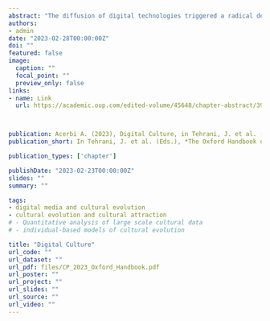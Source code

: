 ```yaml
---
abstract: "The diffusion of digital technologies triggered a radical departure from previous modalities of cultural transmission but, at the same time, general characteristics of human cultural evolution and cognition influence these developments. This chapter explores some areas where the contacts between cultural evolution research and digital media seem promising. As cultural evolution-inspired research on Internet phenomena is still limited, these areas represent suggestions and links with works in other disciplines more than reviews of past research in cultural evolution. These include topics such as how to conceptualize social influence online and how information spreads in social media; how digital media could enhance cumulative culture; and the differences between online and offline cultural transmission. The chapter will then briefly consider possible future directions: the influence of different affordances in different media supporting cultural transmission; the role of producers of cultural traits; and, finally, the effects on cultural dynamics of algorithms selecting information."
authors:
- admin
date: "2023-02-28T00:00:00Z"
doi: ""
featured: false
image:
  caption: ""
  focal_point: ""
  preview_only: false
links:
- name: Link
  url: https://academic.oup.com/edited-volume/45648/chapter-abstract/396358269



publication: Acerbi A. (2023), Digital Culture, in Tehrani, J. et al. (Eds.), *The Oxford Handbook of Cultural Evolution*, Oxford University Press, pp. C41S1 - C41S10
publication_short: In Tehrani, J. et al. (Eds.), *The Oxford Handbook of Cultural Evolution*, Oxford University Press, pp. C41S1 - C41S10

publication_types: ['chapter']

publishDate: "2023-02-23T00:00:00Z"
slides: ""
summary: ""

tags:
- digital media and cultural evolution
- cultural evolution and cultural attraction 
# - Quantitative analysis of large scale cultural data
# - individual-based models of cultural evolution

title: "Digital Culture"
url_code: ""
url_dataset: ""
url_pdf: files/CP_2023_Oxford_Handbook.pdf
url_poster: ""
url_project: ""
url_slides: ""
url_source: ""
url_video: ""
---
```

<script id="altmetric-embed-js" type="text/javascript"
src='https://d1bxh8uas1mnw7.cloudfront.net/assets/embed.js'></script>

<div data-badge-details="right" data-badge-type="donut" data-doi="10.1093/oxfordhb/9780198869252.013.41
" data-hide-no-mentions="true" class="altmetric-embed"></div>